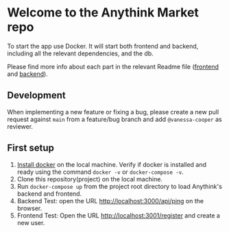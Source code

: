 # Welcome to the Anythink Market repo

To start the app use Docker. It will start both frontend and backend, including all the relevant dependencies, and the db.

Please find more info about each part in the relevant Readme file ([frontend](frontend/readme.md) and [backend](backend/README.md)).

## Development

When implementing a new feature or fixing a bug, please create a new pull request against `main` from a feature/bug branch and add `@vanessa-cooper` as reviewer.

## First setup

1. [Install docker](https://docs.docker.com/get-docker/) on the local machine. Verify if docker is installed and ready using the command `docker -v` or `docker-compose -v`.
2. Clone this repository(project) on the local machine.
3. Run `docker-compose up` from the project root directory to load Anythink's backend and frontend.
4. Backend Test: open the URL [http://localhost:3000/api/ping](http://localhost:3000/api/ping) on the browser.
5. Frontend Test: Open the URL [http://localhost:3001/register](http://localhost:3001/register) and create a new user.
